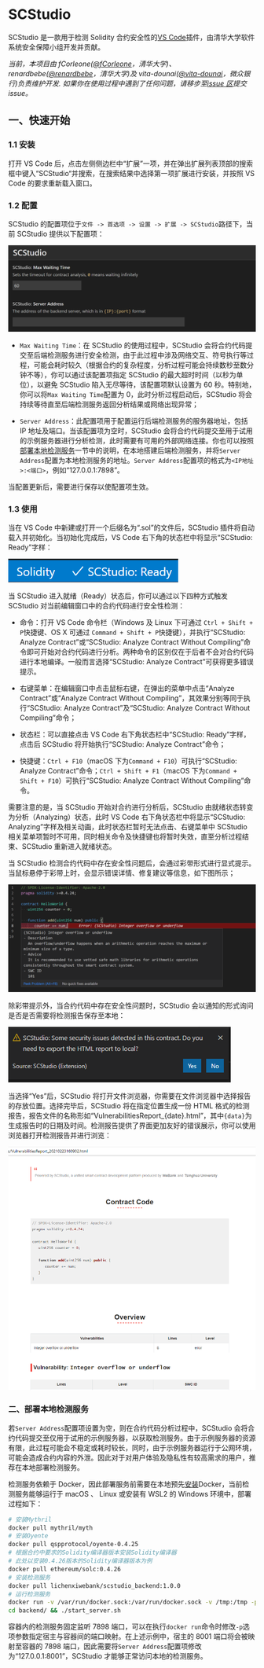 # SCStudio

SCStudio 是一款用于检测 Solidity 合约安全性的[VS Code](https://code.visualstudio.com/)插件，由清华大学软件系统安全保障小组开发并贡献。

_当前，本项目由 fCorleone([@fCorleone](https://github.com/fCorleone)，清华大学)、renardbebe([@renardbebe](https://github.com/renardbebe)，清华大学)及 vita-dounai([@vita-dounai](https://github.com/vita-dounai)，微众银行)负责维护开发. 如果你在使用过程中遇到了任何问题，请移步至[issue 区](https://github.com/FISCO-BCOS/SCStudio/issues)提交 issue。_

## 一、快速开始

### 1.1 安装

打开 VS Code 后，点击左侧侧边栏中“扩展”一项，并在弹出扩展列表顶部的搜索框中键入“SCStudio“并搜索，在搜索结果中选择第一项扩展进行安装，并按照 VS Code 的要求重新载入窗口。

### 1.2 配置

SCStudio 的配置项位于`文件 -> 首选项 -> 设置 -> 扩展 -> SCStudio`路径下，当前 SCStudio 提供以下配置项：

![Configuration](img/configuration.png)

-   `Max Waiting Time`：在 SCStudio 的使用过程中，SCStudio 会将合约代码提交至后端检测服务进行安全检测，由于此过程中涉及网络交互、符号执行等过程，可能会耗时较久（根据合约的复杂程度，分析过程可能会持续数秒至数分钟不等），你可以通过该配置项指定 SCStudio 的最大超时时间（以秒为单位），以避免 SCStudio 陷入无尽等待，该配置项默认设置为 60 秒。特别地，你可以将`Max Waiting Time`配置为 0，此时分析过程启动后，SCStudio 将会持续等待直至后端检测服务返回分析结果或网络出现异常；

-   `Server Address`：此配置项用于配置运行后端检测服务的服务器地址，包括 IP 地址及端口。当该配置项为空时，SCStudio 会将合约代码提交至用于试用的示例服务器进行分析检测，此时需要有可用的外部网络连接。你也可以按照[部署本地检测服务](#二部署本地检测服务)一节中的说明，在本地搭建后端检测服务，并将`Server Address`配置为本地检测服务的地址。`Server Address`配置项的格式为`<IP地址>:<端口>`，例如“127.0.0.1:7898”。

当配置更新后，需要进行保存以使配置项生效。

### 1.3 使用

当在 VS Code 中新建或打开一个后缀名为“.sol”的文件后，SCStudio 插件将自动载入并初始化。当初始化完成后，VS Code 右下角的状态栏中将显示“SCStudio: Ready”字样：

![Status](img/init.png)

当 SCStudio 进入就绪（Ready）状态后，你可以通过以下四种方式触发 SCStudio 对当前编辑窗口中的合约代码进行安全性检测：

-   命令：打开 VS Code 命令栏（Windows 及 Linux 下可通过 `Ctrl + Shift + P`快捷键、OS X 可通过 `Command + Shift + P`快捷键），并执行“SCStudio: Analyze Contract”或“SCStudio: Analyze Contract Without Compiling”命令即可开始对合约代码进行分析。两种命令的区别仅在于后者不会对合约代码进行本地编译。一般而言选择“SCStudio: Analyze Contract”可获得更多错误提示。

-   右键菜单：在编辑窗口中点击鼠标右键，在弹出的菜单中点击“Analyze Contract”或“Analyze Contract Without Compiling”，其效果分别等同于执行“SCStudio: Analyze Contract”及“SCStudio: Analyze Contract Without Compiling”命令；

-   状态栏：可以直接点击 VS Code 右下角状态栏中“SCStudio: Ready”字样，点击后 SCStudio 将开始执行“SCStudio: Analyze Contract”命令；

-   快捷键：`Ctrl + F10`（macOS 下为`Command + F10`）可执行“SCStudio: Analyze Contract”命令；`Ctrl + Shift + F1`（macOS 下为`Command + Shift + F10`）可执行“SCStudio: Analyze Contract Without Compiling”命令。

需要注意的是，当 SCStudio 开始对合约进行分析后，SCStudio 由就绪状态转变为分析（Analyzing）状态，此时 VS Code 右下角状态栏中将显示“SCStudio: Analyzing”字样及相关动画，此时状态栏暂时无法点击、右键菜单中 SCStudio 相关菜单项暂时不可用，同时相关命令及快捷键也将暂时失效，直至分析过程结束、SCStudio 重新进入就绪状态。

当 SCStudio 检测合约代码中存在安全性问题后，会通过彩带形式进行显式提示。当鼠标悬停于彩带上时，会显示错误详情、修复建议等信息，如下图所示；

![Hint](img/hint.png)

除彩带提示外，当合约代码中存在安全性问题时，SCStudio 会以通知的形式询问是否是否需要将检测报告保存至本地：

![Store](img/store.png)

当选择“Yes”后，SCStudio 将打开文件浏览器，你需要在文件浏览器中选择报告的存放位置。选择完毕后，SCStudio 将在指定位置生成一份 HTML 格式的检测报告，报告文件的名称形如“VulnerabilitiesReport\_{date}.html”，其中`{data}`为生成报告时的日期及时间。检测报告提供了界面更加友好的错误展示，你可以使用浏览器打开检测报告并进行浏览：

![Report](img/report.png)

### 二、部署本地检测服务

若`Server Address`配置项设置为空，则在合约代码分析过程中，SCStudio 会将合约代码提交至仅用于试用的示例服务器，以获取检测服务。由于示例服务器的资源有限，此过程可能会不稳定或耗时较长，同时，由于示例服务器运行于公网环境，可能会造成合约内容的外泄。因此对于对用户体验及隐私性有较高需求的用户，推荐在本地部署检测服务。

检测服务依赖于 Docker，因此部署服务前需要在本地预先[安装](https://www.docker.com/get-started)Docker，当前检测服务能够运行于 macOS 、 Linux 或安装有 WSL2 的 Windows 环境中，部署过程如下：

```bash
# 安装Mythril
docker pull mythril/myth
# 安装Oyente
docker pull qspprotocol/oyente-0.4.25
# 根据合约中要求的Solidity编译器版本安装Solidity编译器
# 此处以安装0.4.26版本的Solidity编译器版本为例
docker pull ethereum/solc:0.4.26
# 安装检测服务
docker pull lichenxiwebank/scstudio_backend:1.0.0
# 运行检测服务
docker run -v /var/run/docker.sock:/var/run/docker.sock -v /tmp:/tmp -p 8001:7898 -it --rm lichenxiwebank/scstudio_backend:1.0.0
cd backend/ && ./start_server.sh
```

容器内的检测服务固定监听 7898 端口，可以在执行`docker run`命令时修改`-p`选项参数指定宿主与容器间的端口映射。在上述示例中，宿主的 8001 端口将会被映射至容器的 7898 端口，因此需要将`Server Address`配置项修改为“127.0.0.1:8001”，SCStudio 才能够正常访问本地的检测服务。
